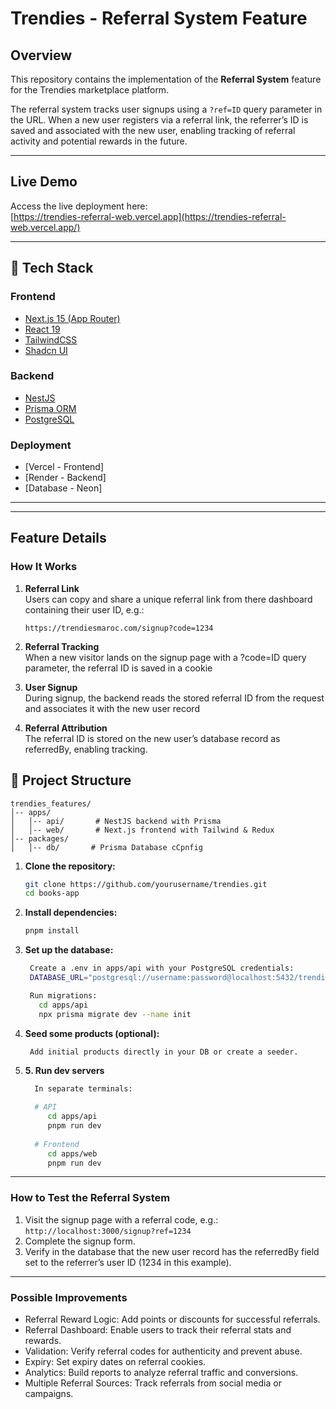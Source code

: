 # Trendies - Referral System Feature

## Overview

This repository contains the implementation of the **Referral System** feature for the Trendies marketplace platform.

The referral system tracks user signups using a `?ref=ID` query parameter in the URL. When a new user registers via a referral link, the referrer’s ID is saved and associated with the new user, enabling tracking of referral activity and potential rewards in the future.

---

## Live Demo

Access the live deployment here:  
[https://trendies-referral-web.vercel.app](https://trendies-referral-web.vercel.app/)

---

## 🔧 Tech Stack

### Frontend
- [Next.js 15 (App Router)](https://nextjs.org/)
- [React 19](https://react.dev/)
- [TailwindCSS](https://tailwindcss.com/)
- [Shadcn UI](https://ui.shadcn.com/)

### Backend
- [NestJS](https://nestjs.com/)
- [Prisma ORM](https://www.prisma.io/)
- [PostgreSQL](https://www.postgresql.org/)

### Deployment
- [Vercel - Frontend] 
- [Render - Backend]
- [Database - Neon]

---

---

## Feature Details

### How It Works

1. **Referral Link**  
   Users can copy and share a unique referral link from there dashboard containing their user ID, e.g.:

   ```text
   https://trendiesmaroc.com/signup?code=1234

2. **Referral Tracking**  
  When a new visitor lands on the signup page with a ?code=ID query parameter, the referral ID is saved in a cookie
  
3. **User Signup**  
During signup, the backend reads the stored referral ID from the request and associates it with the new user record

4. **Referral Attribution**  
The referral ID is stored on the new user’s database record as referredBy, enabling tracking.


## 📁 Project Structure
```
trendies_features/
│-- apps/
│   │-- api/       # NestJS backend with Prisma 
│   │-- web/       # Next.js frontend with Tailwind & Redux
│-- packages/          
│   │-- db/       # Prisma Database cCpnfig
```



1. **Clone the repository:**
   ```sh
   git clone https://github.com/yourusername/trendies.git
   cd books-app
   ```

2. **Install dependencies:**
   ```sh
   pnpm install
   ```

3. **Set up the database:**
   ```sh
    Create a .env in apps/api with your PostgreSQL credentials:
    DATABASE_URL="postgresql://username:password@localhost:5432/trendies"
   
    Run migrations:
      cd apps/api
      npx prisma migrate dev --name init
   ```
   
4. **Seed some products (optional):**
   ```sh
    Add initial products directly in your DB or create a seeder.
   ```

5. **5. Run dev servers**
   ```sh
     In separate terminals:
   
     # API
        cd apps/api
        pnpm run dev
      
     # Frontend
        cd apps/web
        pnpm run dev
   ```

---

### How to Test the Referral System

1. Visit the signup page with a referral code, e.g.:
     ```http://localhost:3000/signup?ref=1234 ```
2. Complete the signup form.
3. Verify in the database that the new user record has the referredBy field set to the referrer’s user ID (1234 in this example).

---

### Possible Improvements
 
- Referral Reward Logic: Add points or discounts for successful referrals.
- Referral Dashboard: Enable users to track their referral stats and rewards.
- Validation: Verify referral codes for authenticity and prevent abuse.
- Expiry: Set expiry dates on referral cookies.
- Analytics: Build reports to analyze referral traffic and conversions.
- Multiple Referral Sources: Track referrals from social media or campaigns.

